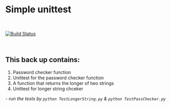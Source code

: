 # Simple unittest 
<br>

[![Build Status](https://travis-ci.org/DennisMufasa/backUpPythonTest.svg?branch=master)](https://travis-ci.org/DennisMufasa/backUpPythonTest)

<br>
<h2>This back up contains:</h2>
<ol>
    <li>Password checker function</li>
    <li>Unittest for the password checker function</li>
    <li>A function that returns the longer of two strings</li>
    <li>Unittest for longer string chceker</li>
</ol>

<cite>- run the tests by <code>python TestLongerString.py</code> & <code>python TestPassChecker.py</code></cite>

